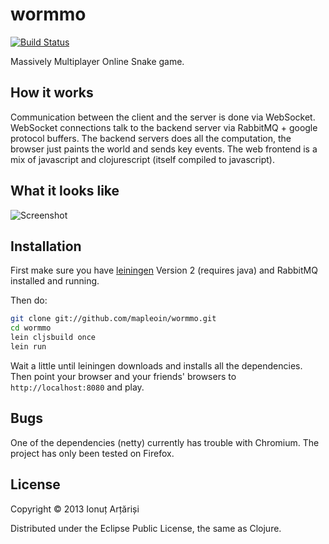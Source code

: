 # wormmo

[![Build Status](https://travis-ci.org/mapleoin/wormmo.png)](https://travis-ci.org/mapleoin/wormmo)

Massively Multiplayer Online Snake game.

## How it works

Communication between the client and the server is done via WebSocket. WebSocket connections talk to the backend server via RabbitMQ + google protocol buffers. The backend servers does all the computation, the browser just paints the world and sends key events. The web frontend is a mix of javascript and clojurescript (itself compiled to javascript).


## What it looks like

![Screenshot](http://i.imgur.com/kNnp4WQ.png)


## Installation

First make sure you have [leiningen](https://github.com/technomancy/leiningen) Version 2 (requires java) and RabbitMQ installed and running.

Then do:

```bash
git clone git://github.com/mapleoin/wormmo.git
cd wormmo
lein cljsbuild once
lein run
```

Wait a little until leiningen downloads and installs all the dependencies. Then point your browser and your friends' browsers to `http://localhost:8080` and play.


## Bugs

One of the dependencies (netty) currently has trouble with Chromium. The project has only been tested on Firefox.

## License

Copyright © 2013 Ionuț Arțăriși

Distributed under the Eclipse Public License, the same as Clojure.
